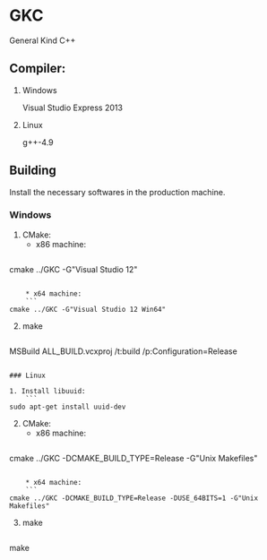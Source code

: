 <!--
#
# Copyright (c) 2013, Xin YUAN, courses of Zhejiang University
# All rights reserved.
#
# This program is free software; you can redistribute it and/or
# modify it under the terms of the 2-Clause BSD License.
#
# Author contact information:
#   yxxinyuan@zju.edu.cn
#
-->

# GKC

General Kind C++

## Compiler:

1. Windows

	Visual Studio Express 2013

2. Linux

	g++-4.9

## Building

Install the necessary softwares in the production machine.

### Windows

1. CMake:
	* x86 machine:
	```
cmake ../GKC -G"Visual Studio 12"
```

	* x64 machine:
	```
cmake ../GKC -G"Visual Studio 12 Win64"
```

2. make
	```
MSBuild ALL_BUILD.vcxproj /t:build /p:Configuration=Release
```

### Linux

1. Install libuuid:
	```
sudo apt-get install uuid-dev
```

2. CMake:
	* x86 machine:
	```
cmake ../GKC -DCMAKE_BUILD_TYPE=Release -G"Unix Makefiles"
```

	* x64 machine:
	```
cmake ../GKC -DCMAKE_BUILD_TYPE=Release -DUSE_64BITS=1 -G"Unix Makefiles"
```

3. make
	```
make
```
